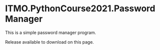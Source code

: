 # ITMO.PythonCourse2021.PasswordManager
This is a simple password manager program.

Release available to download on this page.
